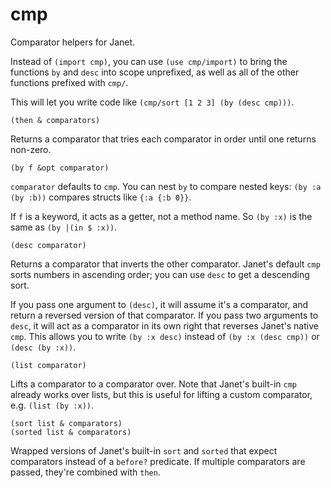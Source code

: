 # cmp

Comparator helpers for Janet.

Instead of `(import cmp)`, you can use `(use cmp/import)` to bring the functions `by` and `desc` into scope unprefixed, as well as all of the other functions prefixed with `cmp/`.

This will let you write code like `(cmp/sort [1 2 3] (by (desc cmp)))`.

```janet
(then & comparators)
```

Returns a comparator that tries each comparator in order until one returns non-zero.

```janet
(by f &opt comparator)
```

`comparator` defaults to `cmp`. You can nest `by` to compare nested keys: `(by :a (by :b))` compares structs like `{:a {:b 0}}`.

If `f` is a keyword, it acts as a getter, not a method name. So `(by :x)` is the same as `(by |(in $ :x))`.

```janet
(desc comparator)
```

Returns a comparator that inverts the other comparator. Janet's default `cmp` sorts numbers in ascending order; you can use `desc` to get a descending sort.

If you pass one argument to `(desc)`, it will assume it's a comparator, and return a reversed version of that comparator. If you pass two arguments to `desc`, it will act as a comparator in its own right that reverses Janet's native `cmp`. This allows you to write `(by :x desc)` instead of `(by :x (desc cmp))` or `(desc (by :x))`.

```janet
(list comparator)
```

Lifts a comparator to a comparator over. Note that Janet's built-in `cmp` already works over lists, but this is useful for lifting a custom comparator, e.g. `(list (by :x))`.

```janet
(sort list & comparators)
(sorted list & comparators)
```

Wrapped versions of Janet's built-in `sort` and `sorted` that expect comparators instead of a `before?` predicate. If multiple comparators are passed, they're combined with `then`.
